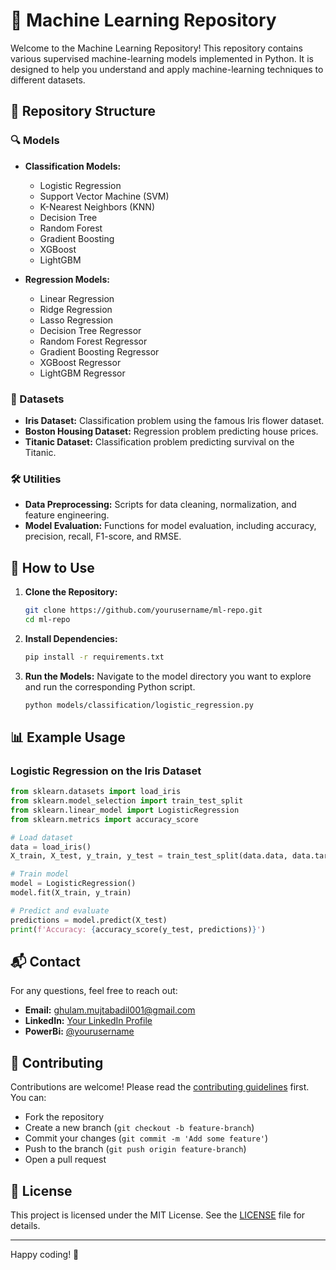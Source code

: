 # 🧠 Machine Learning Repository

Welcome to the Machine Learning Repository! This repository contains various supervised machine-learning models implemented in Python. It is designed to help you understand and apply machine-learning techniques to different datasets.

## 📂 Repository Structure

### 🔍 Models
- **Classification Models:**
  - Logistic Regression
  - Support Vector Machine (SVM)
  - K-Nearest Neighbors (KNN)
  - Decision Tree
  - Random Forest
  - Gradient Boosting
  - XGBoost
  - LightGBM

- **Regression Models:**
  - Linear Regression
  - Ridge Regression
  - Lasso Regression
  - Decision Tree Regressor
  - Random Forest Regressor
  - Gradient Boosting Regressor
  - XGBoost Regressor
  - LightGBM Regressor

### 📁 Datasets
- **Iris Dataset:** Classification problem using the famous Iris flower dataset.
- **Boston Housing Dataset:** Regression problem predicting house prices.
- **Titanic Dataset:** Classification problem predicting survival on the Titanic.

### 🛠️ Utilities
- **Data Preprocessing:** Scripts for data cleaning, normalization, and feature engineering.
- **Model Evaluation:** Functions for model evaluation, including accuracy, precision, recall, F1-score, and RMSE.

## 📝 How to Use

1. **Clone the Repository:**
   ```bash
   git clone https://github.com/yourusername/ml-repo.git
   cd ml-repo
   ```

2. **Install Dependencies:**
   ```bash
   pip install -r requirements.txt
   ```

3. **Run the Models:**
   Navigate to the model directory you want to explore and run the corresponding Python script.
   ```bash
   python models/classification/logistic_regression.py
   ```

## 📊 Example Usage

### Logistic Regression on the Iris Dataset
```python
from sklearn.datasets import load_iris
from sklearn.model_selection import train_test_split
from sklearn.linear_model import LogisticRegression
from sklearn.metrics import accuracy_score

# Load dataset
data = load_iris()
X_train, X_test, y_train, y_test = train_test_split(data.data, data.target, test_size=0.2, random_state=42)

# Train model
model = LogisticRegression()
model.fit(X_train, y_train)

# Predict and evaluate
predictions = model.predict(X_test)
print(f'Accuracy: {accuracy_score(y_test, predictions)}')
```

## 📬 Contact
For any questions, feel free to reach out:

- **Email:** ghulam.mujtabadil001@gmail.com
- **LinkedIn:** [Your LinkedIn Profile]([https://linkedin.com/in/yourprofile](https://www.linkedin.com/in/ghulam-mujtaba-adil-ab9220169/))
- **PowerBi:** [@yourusername]([https://twitter.com/yourusername](https://app.powerbi.com/groups/me/list?experience=power-bi))

## 🌟 Contributing
Contributions are welcome! Please read the [contributing guidelines](CONTRIBUTING.md) first. You can:
- Fork the repository
- Create a new branch (`git checkout -b feature-branch`)
- Commit your changes (`git commit -m 'Add some feature'`)
- Push to the branch (`git push origin feature-branch`)
- Open a pull request

## 📜 License
This project is licensed under the MIT License. See the [LICENSE](LICENSE) file for details.

---

Happy coding! 🚀

